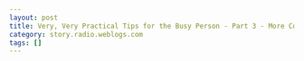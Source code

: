 ```yaml
---
layout: post
title: Very, Very Practical Tips for the Busy Person - Part 3 - More Computer Stuff
category: story.radio.weblogs.com
tags: []
---
```

<head>
<meta http-equiv="Content-Type" content="text/html; charset=UTF-8">
    <meta http-equiv="Expires" content="Mon, 01 Jan 1990 01:00:00 GMT">
    <title>Very, Very Practical Tips for the Busy Person : Part 3 - More Computer Stuff</title>
    <style type="text/css">
      body {
        margin-top: 0px;
        margin-left: 0px;
        margin-right: 0px;
        margin-bottom: 0px;
        }

      body, td, p {
        font-family: verdana, sans-serif;
        font-size: 90%;
        }

      h2 { 
        font-family: Verdana, Arial, Helvetica, sans-serif; font-size: 24px; font-weight: bold
        }
      .header {
        font-family: Verdana, Arial, Helvetica, sans-serif; font-size: 40px; font-weight: bold
        }
      .realsmall {
        font-family: Verdana, Arial, Helvetica, sans-serif; font-size: 9px;
        }
      .small {
        font-family: Verdana, Arial, Helvetica, sans-serif; font-size: 10px;
        }
      </style>
    </head>

| 

 |

| ![](http://radio.weblogs.com/0103807/images/trans60x60.gif)  
 | Last updated: 6/16/2002; 10:22:21 AM  
 | ![](http://radio.weblogs.com/0103807/images/trans60x60.gif) |

| ![](http://radio.weblogs.com/0103807/images/trans60x1.gif)  
 | 

<font size="+3"><b><a href="http://radio.weblogs.com/0103807/" style="color:black; text-decoration:none">The FuzzyBlog!</a></b></font>  
_Marketing 101. Consulting 101. PHP Consulting. Random geeky stuff. I Blog Therefore I Am._

<font size="+1"><b>Very, Very Practical Tips for the Busy Person : Part 3 - More Computer Stuff</b></font>

Based on an enthusiastic response from [Sooz](http://www.sooz.com/),

I don't know about you but I am busy.&nbsp; Very busy.&nbsp; And, if you don't want to make mistakes when you are busy, you need help.&nbsp; Over the past many years, I have found that these tips really help me quite a bit.&nbsp; Listed below are 10 tips for busy people.&nbsp; You'll laugh and some are silly perhaps but I use most of them every single day.

1. Learn to use Google well.&nbsp; Invaluable.&nbsp; Here are quick tips: 
2. 
  - Encase text in double " to indicate a phrase.&nbsp; Phrases make your result lists shorter which is faster for you.&nbsp; Example: **"Scott Johnson"** not Scott Johnson. 
  - Restrict searches within a single site using "site:URL" (no quotes).&nbsp; Let's say you want to only search [www.microsoft.com](http://www.microsoft.com/) because, like me, you can't find anything with the Microsoft search engine.&nbsp; Here's how: **"Index Server" site:microsoft.com**.&nbsp; This would find the phrase Index Server but only on the Microsoft site (note: phrases aren't required). 
  - 
3. Find Local Files By Date.&nbsp; 
4. Add More Ram.&nbsp; 
5. Write down, in a text file or preferably a memo on your palm pilot, EVERY SINGLE software serial # you have.&nbsp; Invaluable.&nbsp; (I just this morning accessed a serial number for Teleport Pro, a utility I bought in 1997). 
6. If you are distributing a document to be edited and you are using Microsoft Word AND you need to keep changing it while they are editing use this approach. 
  1. Send the person reviewing it the document. 
  2. Tell them to Turn on Change Tracking with Tools ==\> Track Changes ==\> Highlight Changes ==\> and then check the "Track Changes While Editing" box. 
  3. They do teh edit

  
  

<script language="JavaScript" type="text/javascript"><!--
	var imageUrl = "http://subhonker6.userland.com/weblogStats/count.gif";
	var imageTag = "<img src=\"" + imageUrl + "?group=radio1&usernum=103807&referer=" + escape (document.referrer) + "\" height=\"1\" width=\"1\">";
	document.write (imageTag);
	//--></script>

 | ![](http://radio.weblogs.com/0103807/images/trans60x1.gif)  
 |
| ![](http://radio.weblogs.com/0103807/images/trans60x60.gif)  
 | Copyright 2002 © The FuzzyStuff  
 | ![](http://radio.weblogs.com/0103807/images/trans60x60.gif)  
 |

